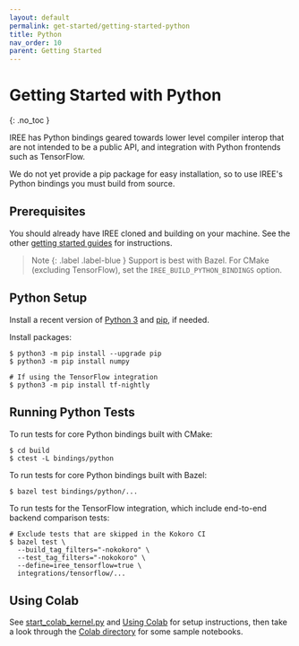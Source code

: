 ```yaml
---
layout: default
permalink: get-started/getting-started-python
title: Python
nav_order: 10
parent: Getting Started
---
```


# Getting Started with Python
{: .no_toc }

IREE has Python bindings geared towards lower level compiler interop that are
not intended to be a public API, and integration with Python frontends such as
TensorFlow.

We do not yet provide a pip package for easy installation, so to use IREE's
Python bindings you must build from source.

## Prerequisites

You should already have IREE cloned and building on your machine. See the other
[getting started guides](.) for instructions.

> Note
> {: .label .label-blue }
> Support is best with Bazel.
> For CMake (excluding TensorFlow), set the `IREE_BUILD_PYTHON_BINDINGS` option.

## Python Setup

Install a recent version of [Python 3](https://www.python.org/downloads/) and
[pip](https://pip.pypa.io/en/stable/installing/), if needed.

Install packages:

```shell
$ python3 -m pip install --upgrade pip
$ python3 -m pip install numpy

# If using the TensorFlow integration
$ python3 -m pip install tf-nightly
```

## Running Python Tests

To run tests for core Python bindings built with CMake:

```shell
$ cd build
$ ctest -L bindings/python
```

To run tests for core Python bindings built with Bazel:

```shell
$ bazel test bindings/python/...
```

To run tests for the TensorFlow integration, which include end-to-end backend
comparison tests:

```shell
# Exclude tests that are skipped in the Kokoro CI
$ bazel test \
  --build_tag_filters="-nokokoro" \
  --test_tag_filters="-nokokoro" \
  --define=iree_tensorflow=true \
  integrations/tensorflow/...
```

## Using Colab

See
[start_colab_kernel.py](https://github.com/google/iree/blob/main/colab/start_colab_kernel.py)
and [Using Colab](https://github.com/google/iree/blob/main/docs/using_colab.md)
for setup instructions, then take a look through the
[Colab directory](https://github.com/google/iree/tree/main/colab) for some
sample notebooks.